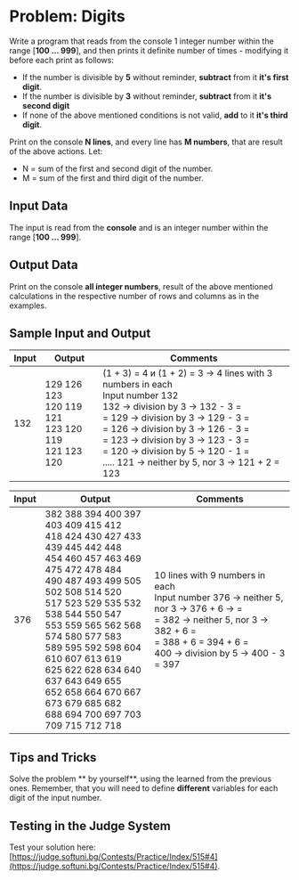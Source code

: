 # Problem: Digits

Write a program that reads from the console 1 integer number within the range [**100 … 999**], and then prints it definite number of times - modifying it before each print as follows:
- If the number is divisible by **5** without reminder, **subtract** from it **it's first digit**.
- If the number is divisible by **3** without reminder, **subtract** from it **it's second digit**
- If none of the above mentioned conditions is not valid, **add** to it **it's third digit**.

Print on the console **N lines**, and every line has **M numbers**, that are result of the above actions. Let:
- N = sum of the first and second digit of the number.
- M = sum of the first and third digit of the number.

## Input Data

The input is read from the **console** and is an integer number within the range  [**100 … 999**].

## Output Data

Print on the console **all integer numbers**, result of the above mentioned calculations in the respective number of rows and columns as in the examples. 

## Sample Input and Output

| Input | Output | Comments |
| --- | --- | --- |
|132|129 126 123<br>120 119 121<br>123 120 119<br>121 123 120|(1 + 3) = 4 и (1 + 2) = 3 &rarr; 4 lines with 3 numbers in each<br>Input number 132 <br>132 &rarr; division by 3 &rarr; 132 - 3 =<br>= 129 &rarr; division by 3 &rarr; 129 - 3 = <br>= 126 &rarr; division by 3 &rarr; 126 - 3 = <br>= 123 &rarr; division by 3 &rarr; 123 - 3 = <br>= 120 &rarr; division by 5 &rarr; 120 - 1 = <br>..... 121 &rarr; neither by 5, nor 3 &rarr; 121 + 2 = 123|

| Input | Output | Comments |
| --- | --- | --- |
|376|382 388 394 400 397 403 409 415 412<br>418 424 430 427 433 439 445 442 448<br>454 460 457 463 469 475 472 478 484<br>490 487 493 499 505 502 508 514 520<br>517 523 529 535 532 538 544 550 547<br>553 559 565 562 568 574 580 577 583<br>589 595 592 598 604 610 607 613 619<br>625 622 628 634 640 637 643 649 655<br>652 658 664 670 667 673 679 685 682<br>688 694 700 697 703 709 715 712 718|10 lines with 9 numbers in each<br>Input number 376 &rarr; neither 5, nor 3 &rarr; 376 + 6 &rarr; =<br>= 382 &rarr; neither 5, nor 3 &rarr; 382 + 6 =<br>= 388 + 6 = 394 + 6 =<br>400 &rarr; division by 5 &rarr; 400 - 3 = 397|

## Tips and Tricks
Solve the problem ** by yourself**, using the learned from the previous ones. Remember, that you will need to define **different** variables for each digit of the input number.

## Testing in the Judge System

Test your solution here: [https://judge.softuni.bg/Contests/Practice/Index/515#4](https://judge.softuni.bg/Contests/Practice/Index/515#4).
